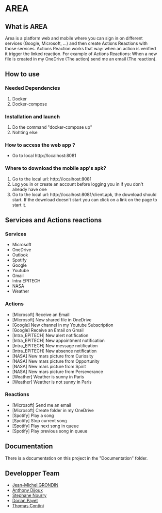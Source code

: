 # AREA

## What is AREA

Area is a platform web and mobile where you can sign in on different services (Google, Microsoft, ...) and then create Actions Reactions with those services.
Actions Reaction works that way: when an action is verified it trigger the linked reaction.
For example of Actions Reactions: When a new file is created in my OneDrive (The action) send me an email (The reaction).

## How to use

### Needed Dependencies

1. Docker
2. Docker-compose

### Installation and launch

1. Do the command "docker-compose up"
2. Nohting else

### How to access the web app ?

+ Go to local http://localhost:8081

### Where to download the mobile app's apk?

1. Go to the local url: http://localhost:8081
2. Log you in or create an account before logging you in if you don't already have one
3. Go to the local url: http://localhost:8081/client.apk, the download should start. If the download doesn't start you can click on a link on the page to start it.

## Services and Actions reactions

### Services

+ Microsoft
+ OneDrive
+ Outlook
+ Spotify
+ Google
+ Youtube
+ Gmail
+ Intra EPITECH
+ NASA
+ Weather

### Actions

+ [Microsoft] Receive an Email
+ [Microsoft] New shared file in OneDrive
+ [Google] New channel in my Youtube Subscription
+ [Google] Receive an Email on Gmail
+ [Intra_EPITECH] New alert notification
+ [Intra_EPITECH] New appointment notification
+ [Intra_EPITECH] New message notification
+ [Intra_EPITECH] New absence notification
+ [NASA] New mars picture from Curiosity
+ [NASA] New mars picture from Opportunity
+ [NASA] New mars picture from Spirit
+ [NASA] New mars picture from Perseverance
+ [Weather] Weather is sunny in Paris
+ [Weather] Weather is not sunny in Paris

### Reactions

+ [Microsoft] Send me an email
+ [Microsoft] Create folder in my OneDrive
+ [Spotify] Play a song
+ [Spotify] Stop current song
+ [Spotify] Play next song in queue
+ [Spotify] Play previous song in queue

## Documentation

There is a documentation on this project in the "Documentation" folder.

## Developper Team

+ [Jean-Michel GRONDIN](https://re.linkedin.com/in/jean-michel-grondin-it-engineer)
+ [Anthony Dijoux](https://www.linkedin.com/in/anthony-dijoux-1a32b617a)
+ [Stephane Nourry](https://www.linkedin.com/in/st%C3%A9phane-nourry-49530b179?trk=people-guest_people_search-card)
+ [Dorian Payet](https://re.linkedin.com/in/dorian-payet-4735a017a)
+ [Thomas Contini](https://www.linkedin.com/in/thomas-contini-13328817a)